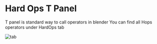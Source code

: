 # Hard Ops T Panel

T panel is standard way to call operators in blender
You can find all Hops operators under HardOps tab

![tab](https://raw.githubusercontent.com/mx1001/hardops_manual/master/docs/Hops/menus/img/tab.png)